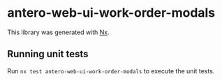 # antero-web-ui-work-order-modals

This library was generated with [Nx](https://nx.dev).

## Running unit tests

Run `nx test antero-web-ui-work-order-modals` to execute the unit tests.
